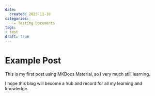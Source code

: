 ```yaml
---
date:
  created: 2023-11-10
categories:
    - Testing Documents
tags: 
- test
draft: true
---
```


# Example Post

This is my first post using MKDocs Material, so I very much still learning. 
<!-- more -->

I hope this blog will become a hub and record for all my learning and knowledge.